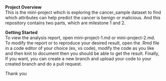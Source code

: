 **Project Overview** <br>
This is the mini-project which is exploring the cancer_sample dataset to find which attributes can help predict the cancer is benign or malicious. And this repository contains two parts, which are milestone 1 and 2.


**Getting Started** <br>
To view the analysis report, open mini-project-1.md or mini-project-2.md. 
To modify the report or to reproduce your desired result, open the .Rmd file in a code editor of your choice (ex, vs code), modify the code as you like and then knit to document then you should be able to get the result.
Finally, If you want, you can create a new branch and upload your code to your created branch and do a pull request.

Thank you 
